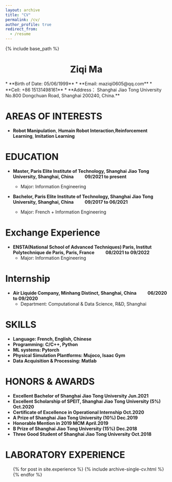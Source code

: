 ```yaml
---
layout: archive
title: "CV"
permalink: /cv/
author_profile: true
redirect_from:
  - /resume
---
```


{% include base_path %}

<h1 style="text-align:center">Ziqi Ma</h1>
<!-- th rowspan="5"><img src="/images/yangcy-300x300.png" width="180" height="180" /></th -->
* **Birth of Date: 05/06/1999**
* **Email: maziqi0605@qq.com**
* **Cell: +86 15131498161**
* **Address： Shanghai Jiao Tong University No.800 Dongchuan Road, Shanghai 200240, China.**


# AREAS OF INTERESTS

- **Robot Manipulation**, **Humain Robot Interaction**,**Reinforcement Learning**, **Imitation Learning**


# EDUCATION

* **Master, Paris Elite Institute of Technology, Shanghai Jiao Tong University, Shanghai, China &ensp;&ensp;&ensp;&ensp; 09/2021 to present**
  * Major: Information Engineering

* **Bachelor, Paris Elite Institute of Technology, Shanghai Jiao Tong University, Shanghai, China &ensp;&ensp;&ensp;&ensp; 09/2017 to 06/2021**
  * Major: French + Information Engineering
  
# Exchange Experience

* **ENSTA(National School of Advanced Techniques) Paris, Institut Polytechnique de Paris, Paris, France &ensp;&ensp;&ensp;&ensp; 08/2021 to 09/2022**
  * Major: Information Engineering

# Internship
* **Air Liquide Company, Minhang Distinct, Shanghai, China &ensp;&ensp;&ensp;&ensp; 06/2020 to 09/2020**
  * Department: Computational & Data Science, R&D, Shanghai

# SKILLS

- **Language: French, English, Chinese**
- **Programming: C/C++, Python**
- **ML systems: Pytorch**
- **Physical Simulation Plantforms: Mujoco, Isaac Gym**
- **Data Acquisition & Processing: Matlab**


# HONORS & AWARDS
- **Excellent Bachelor of Shanghai Jiao Tong University Jun.2021**
- **Excellent Scholarship of SPEIT, Shanghai Jiao Tong University (5%) Oct.2020**
- **Certificate of Excellence in Operational Internship Oct.2020**
- **A Prize of Shanghai Jiao Tong University (10%) Dec.2019**
- **Honorable Mention in 2019 MCM April.2019**
- **B Prize of Shanghai Jiao Tong University (15%) Dec.2018**
- **Three Good Student of Shanghai Jiao Tong University Oct.2018**



# LABORATORY EXPERIENCE

  <ul>{% for post in site.experience %}
    {% include archive-single-cv.html %}
  {% endfor %}</ul>
